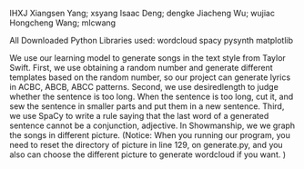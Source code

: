 IHXJ
Xiangsen Yang; xsyang
Isaac Deng; dengke
Jiacheng Wu; wujiac
Hongcheng Wang; mlcwang

All Downloaded Python Libraries used:
wordcloud
spacy
pysynth
matplotlib

We use our learning model to generate songs in the text style from Taylor Swift.
First, we use obtaining a random number and generate different templates based on the random number, so our project can generate lyrics in ACBC, ABCB, ABCC patterns.
Second,  we use desiredlength to judge whether the sentence is too long. When the sentence is too long, cut it, and sew the sentence in smaller parts and put them in a new sentence. 
Third, we use SpaCy to write a rule saying that the last word of a generated sentence cannot be a conjunction, adjective.
In Showmanship, we  we graph the songs in different picture. (Notice: When you running our program,  you need to reset the directory of picture in line 129, on generate.py, and you also can choose the different picture to generate wordcloud if you want. )